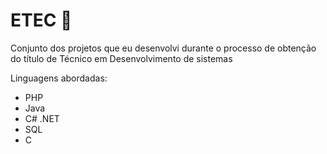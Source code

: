 
# ETEC 🤖

Conjunto dos projetos que eu desenvolvi durante o processo de obtenção do título de Técnico em Desenvolvimento de sistemas

Linguagens abordadas:
- PHP
- Java
- C# .NET
- SQL
- C

